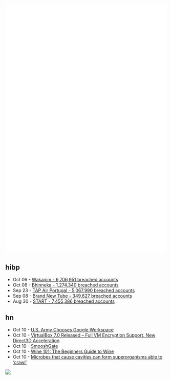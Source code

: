 ![Metrics](https://raw.githubusercontent.com/phixion/phixion/master/metrics.svg)

## hibp

<!--
for https://github.com/phixion/phixion/blob/main/.github/workflows/feeds.yml
-->
<!--START_SECTION:haveibeenpwnd-->
- Oct 06 - [Wakanim - 6,706,951 breached accounts](https://haveibeenpwned.com/PwnedWebsites#Wakanim)
- Oct 06 - [Bhinneka - 1,274,340 breached accounts](https://haveibeenpwned.com/PwnedWebsites#Bhinneka)
- Sep 23 - [TAP Air Portugal - 5,067,990 breached accounts](https://haveibeenpwned.com/PwnedWebsites#TAPAirPortugal)
- Sep 08 - [Brand New Tube - 349,627 breached accounts](https://haveibeenpwned.com/PwnedWebsites#BrandNewTube)
- Aug 30 - [START - 7,455,386 breached accounts](https://haveibeenpwned.com/PwnedWebsites#Start)
<!--END_SECTION:haveibeenpwnd-->

## hn

<!--
for https://github.com/phixion/phixion/blob/main/.github/workflows/feeds.yml
-->
<!--START_SECTION:hn-->
- Oct 10 - [U.S. Army Chooses Google Workspace](https://cloud.google.com/blog/topics/public-sector/us-army-chooses-google-to-deliver-cutting-edge-collaboration)
- Oct 10 - [VirtualBox 7.0 Released – Full VM Encryption Support, New Direct3D Acceleration](https://www.virtualbox.org/wiki/Changelog-7.0)
- Oct 10 - [SmooshGate](https://developer.chrome.com/blog/smooshgate/)
- Oct 10 - [Wine 101: The Beginners Guide to Wine](https://bartendinglicensehelp.com/wine-101/)
- Oct 10 - [Microbes that cause cavities can form superorganisms able to ‘crawl’](https://penntoday.upenn.edu/news/microbes-cause-cavities-can-form-superorganisms-able-crawl-and-spread-teeth)
<!--END_SECTION:hn-->

<!--
for https://yhype.me
-->
![](https://hit.yhype.me/github/profile?user_id=13013670)
